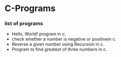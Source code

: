 # C-Programs
### list of programs
 - Hello, World! program in c.
 - check whether a number is negative or positivein c.
 - Reverse a given number using Recursion in c.
 - Program to find greatest of three numbers in c.
